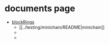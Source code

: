 # documents page

* [blockRings](../Documents/bring.md)
  - [[../testing/minichain/README|minichain]]
  - 
  - 
